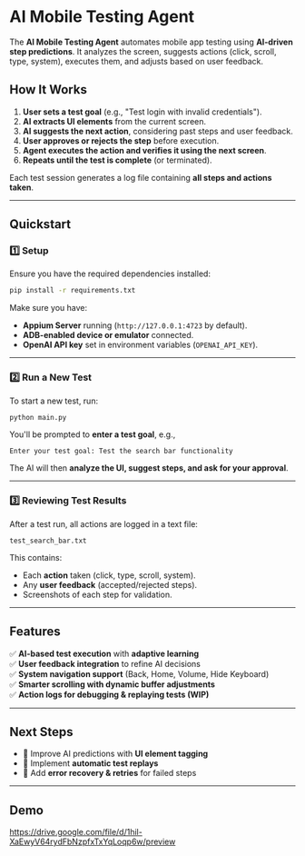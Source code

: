 # **AI Mobile Testing Agent**  

The **AI Mobile Testing Agent** automates mobile app testing using **AI-driven step predictions**. It analyzes the screen, suggests actions (click, scroll, type, system), executes them, and adjusts based on user feedback.  

## **How It Works**
1. **User sets a test goal** (e.g., "Test login with invalid credentials").  
2. **AI extracts UI elements** from the current screen.  
3. **AI suggests the next action**, considering past steps and user feedback.  
4. **User approves or rejects the step** before execution.  
5. **Agent executes the action and verifies it using the next screen**.  
6. **Repeats until the test is complete** (or terminated).  

Each test session generates a log file containing **all steps and actions taken**.

---

## **Quickstart**
### **1️⃣ Setup**
Ensure you have the required dependencies installed:  
```bash
pip install -r requirements.txt
```
Make sure you have:
- **Appium Server** running (`http://127.0.0.1:4723` by default).  
- **ADB-enabled device or emulator** connected.  
- **OpenAI API key** set in environment variables (`OPENAI_API_KEY`).  

---

### **2️⃣ Run a New Test**
To start a new test, run:
```bash
python main.py
```
You'll be prompted to **enter a test goal**, e.g.,  
```plaintext
Enter your test goal: Test the search bar functionality
```
The AI will then **analyze the UI, suggest steps, and ask for your approval**.

---

### **3️⃣ Reviewing Test Results**
After a test run, all actions are logged in a text file:  
```plaintext
test_search_bar.txt
```
This contains:
- Each **action** taken (click, type, scroll, system).
- Any **user feedback** (accepted/rejected steps).
- Screenshots of each step for validation.

---

## **Features**
✅ **AI-based test execution** with **adaptive learning**  
✅ **User feedback integration** to refine AI decisions  
✅ **System navigation support** (Back, Home, Volume, Hide Keyboard)  
✅ **Smarter scrolling with dynamic buffer adjustments**  
✅ **Action logs for debugging & replaying tests (WIP)**  

---

## **Next Steps**
- 🚧 Improve AI predictions with **UI element tagging**  
- 🚧 Implement **automatic test replays**  
- 🚧 Add **error recovery & retries** for failed steps  

---

## **Demo**

https://drive.google.com/file/d/1hil-XaEwyV64rydFbNzpfxTxYqLoqp6w/preview 